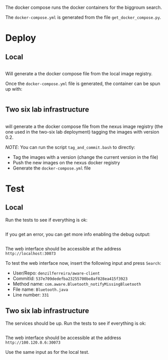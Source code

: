 The docker compose runs the docker containers for the biggroum search.

The `docker-compose.yml` is generated from the file `get_docker_compose.py`.

# Deploy

## Local
``` python get_docker_compose.py
```
Will generate a the docker compose file from the local image registry.

Once the `docker-compose.yml` file is generated, the container can be spun up
with:

```docker-compose up -d
```

## Two six lab infrastructure

``` python get_docker_compose.py -r -v 0.2
```

will generate a the docker compose file from the nexus image registry (the one
used in the two-six lab deployment) tagging the images with version 0.2.

*NOTE*: You can run the script `tag_and_commit.bash` to directly:
- Tag the images with a version (change the current version in the file)
- Push the new images  on the nexus docker registry
- Generate the `docker-compose.yml` file


# Test

## Local

Run the tests to see if everything is ok:

```python test.py  --address localhost --search_port 30072  --solr_port 30071 --webserver_port 30073
```

If you get an error, you can get more info enabling the debug output:

```python test.py  --address localhost --search_port 30072  --solr_port 30071 --webserver_port 30073 -d
```


The web interface should be accessible at the address `http://localhost:30073`

To test the web interface now, insert the following input and press `Search`:

- User/Repo: `denzilferreira/aware-client`
- CommitId: `537e709dedefba23255700be8af028ea415f3923`
- Method name: `com.aware.Bluetooth_notifyMissingBluetooth`
- File name: `Bluetooth.java`
- Line number: `331`


## Two six lab infrastructure

The services should be up. Run the tests to see if everything is ok:

```python test.py --address 100.120.0.6 --search_port 30072  --solr_port 30071 --webserver_port 30073
```

The web interface should be accessible at the address `http://100.120.0.6:30073`

Use the same input as for the local test.

